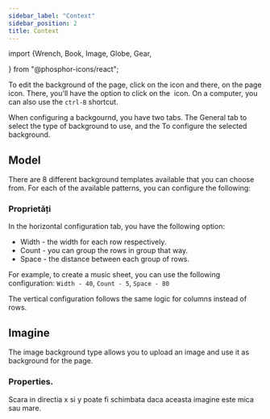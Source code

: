 ```yaml
---
sidebar_label: "Context"
sidebar_position: 2
title: Context
---
```


import {Wrench, Book, Image, Globe, Gear,

} from "@phosphor-icons/react";

To edit the background of the page, click on the <Wrench/> icon and there, on the <Book/> page icon. There, you'll have the option to click on the <Image/> icon. On a computer, you can also use the `ctrl-B` shortcut.

When configuring a backgournd, you have two tabs. The <Globe/> General tab to select the type of background to use, and the <Gear/> To configure the selected background.

## <Globe/> Model

There are 8 different background templates available that you can choose from. For each of the available patterns, you can configure the following:


### <Gear/> Proprietăți

In the horizontal configuration tab, you have the following option:

- Width - the width for each row respectively.
- Count - you can group the rows in group that way.
- Space - the distance between each group of rows.

For example, to create a music sheet, you can use the following configuration: `Width - 40`, `Count - 5`, `Space - 80`

The vertical configuration follows the same logic for columns instead of rows.

## <Globe/> Imagine

The image background type allows you to upload an image and use it as background for the page.

### <Gear/> Properties.

Scara in directia x si y poate fi schimbata daca aceasta imagine este mica sau mare.
